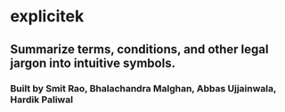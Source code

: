# explicitek
## Summarize terms, conditions, and other legal jargon into intuitive symbols.
### Built by Smit Rao, Bhalachandra Malghan, Abbas Ujjainwala, Hardik Paliwal